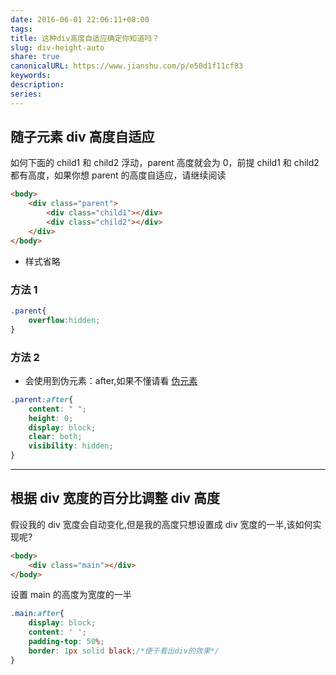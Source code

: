```yaml
---  
date: 2016-06-01 22:06:11+08:00  
tags:   
title: 这种div高度自适应确定你知道吗？  
slug: div-height-auto  
share: true  
canonicalURL: https://www.jianshu.com/p/e50d1f11cf83  
keywords:   
description:   
series:   
---  
```

  
## 随子元素 div 高度自适应  
  
如何下面的 child1 和 child2 浮动，parent 高度就会为 0，前提 child1 和 child2 都有高度，如果你想 parent 的高度自适应，请继续阅读  
  
```html  
<body>  
	<div class="parent">  
		<div class="child1"></div>  
		<div class="child2"></div>  
	</div>  
</body>  
```  
* 样式省略  
### 方法 1  
```css  
.parent{  
	overflow:hidden;  
}  
```  
### 方法 2  
* 会使用到伪元素：after,如果不懂请看 [伪元素](http://www.jianshu.com/p/12f83956b231)  
```css  
.parent:after{  
	content: " ";  
	height: 0;  
	display: block;  
	clear: both;  
	visibility: hidden;  
}  
```  
  
***  
  
## 根据 div 宽度的百分比调整 div 高度  
  
假设我的 div 宽度会自动变化,但是我的高度只想设置成 div 宽度的一半,该如何实现呢?  
  
  
```html  
<body>  
	<div class="main"></div>  
</body>  
```  
  
设置 main 的高度为宽度的一半  
  
```css  
.main:after{  
	display: block;  
	content: ' ';  
	padding-top: 50%;  
	border: 1px solid black;/*便于看出div的效果*/  
}  
		  
```